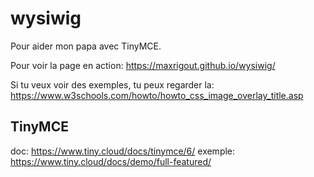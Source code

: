 # wysiwig

Pour aider mon papa avec TinyMCE.

Pour voir la page en action: https://maxrigout.github.io/wysiwig/

Si tu veux voir des exemples, tu peux regarder la: https://www.w3schools.com/howto/howto_css_image_overlay_title.asp

## TinyMCE
doc: https://www.tiny.cloud/docs/tinymce/6/
exemple: https://www.tiny.cloud/docs/demo/full-featured/